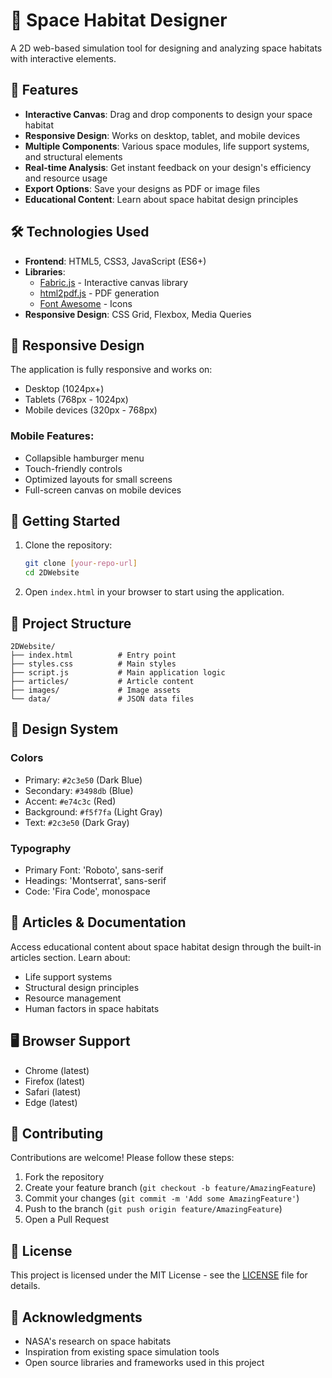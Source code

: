 # 🚀 Space Habitat Designer

A 2D web-based simulation tool for designing and analyzing space habitats with interactive elements.

## 🌟 Features

- **Interactive Canvas**: Drag and drop components to design your space habitat
- **Responsive Design**: Works on desktop, tablet, and mobile devices
- **Multiple Components**: Various space modules, life support systems, and structural elements
- **Real-time Analysis**: Get instant feedback on your design's efficiency and resource usage
- **Export Options**: Save your designs as PDF or image files
- **Educational Content**: Learn about space habitat design principles

## 🛠 Technologies Used

- **Frontend**: HTML5, CSS3, JavaScript (ES6+)
- **Libraries**: 
  - [Fabric.js](http://fabricjs.com/) - Interactive canvas library
  - [html2pdf.js](https://ekoopmans.github.io/html2pdf.js/) - PDF generation
  - [Font Awesome](https://fontawesome.com/) - Icons
- **Responsive Design**: CSS Grid, Flexbox, Media Queries

## 📱 Responsive Design

The application is fully responsive and works on:
- Desktop (1024px+)
- Tablets (768px - 1024px)
- Mobile devices (320px - 768px)

### Mobile Features:
- Collapsible hamburger menu
- Touch-friendly controls
- Optimized layouts for small screens
- Full-screen canvas on mobile devices

## 🚀 Getting Started

1. Clone the repository:
   ```bash
   git clone [your-repo-url]
   cd 2DWebsite
   ```

2. Open `index.html` in your browser to start using the application.

## 📂 Project Structure

```
2DWebsite/
├── index.html          # Entry point
├── styles.css          # Main styles
├── script.js           # Main application logic
├── articles/           # Article content
├── images/             # Image assets
└── data/               # JSON data files
```

## 🎨 Design System

### Colors
- Primary: `#2c3e50` (Dark Blue)
- Secondary: `#3498db` (Blue)
- Accent: `#e74c3c` (Red)
- Background: `#f5f7fa` (Light Gray)
- Text: `#2c3e50` (Dark Gray)

### Typography
- Primary Font: 'Roboto', sans-serif
- Headings: 'Montserrat', sans-serif
- Code: 'Fira Code', monospace

## 📝 Articles & Documentation

Access educational content about space habitat design through the built-in articles section. Learn about:
- Life support systems
- Structural design principles
- Resource management
- Human factors in space habitats

## 🖥️ Browser Support

- Chrome (latest)
- Firefox (latest)
- Safari (latest)
- Edge (latest)

## 🤝 Contributing

Contributions are welcome! Please follow these steps:
1. Fork the repository
2. Create your feature branch (`git checkout -b feature/AmazingFeature`)
3. Commit your changes (`git commit -m 'Add some AmazingFeature'`)
4. Push to the branch (`git push origin feature/AmazingFeature`)
5. Open a Pull Request

## 📄 License

This project is licensed under the MIT License - see the [LICENSE](LICENSE) file for details.

## 🙏 Acknowledgments

- NASA's research on space habitats
- Inspiration from existing space simulation tools
- Open source libraries and frameworks used in this project
